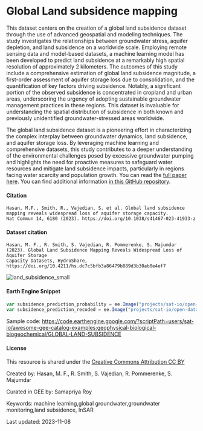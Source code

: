 # Global Land subsidence mapping

This dataset centers on the creation of a global land subsidence dataset through the use of advanced geospatial and modeling techniques. The study investigates the relationships between groundwater stress, aquifer depletion, and land subsidence on a worldwide scale. Employing remote sensing data and model-based datasets, a machine learning model has been developed to predict land subsidence at a remarkably high spatial resolution of approximately 2 kilometers. The outcomes of this study include a comprehensive estimation of global land subsidence magnitude, a first-order assessment of aquifer storage loss due to consolidation, and the quantification of key factors driving subsidence. Notably, a significant portion of the observed subsidence is concentrated in cropland and urban areas, underscoring the urgency of adopting sustainable groundwater management practices in these regions. This dataset is invaluable for understanding the spatial distribution of subsidence in both known and previously unidentified groundwater-stressed areas worldwide.

The global land subsidence dataset is a pioneering effort in characterizing the complex interplay between groundwater dynamics, land subsidence, and aquifer storage loss. By leveraging machine learning and comprehensive datasets, this study contributes to a deeper understanding of the environmental challenges posed by excessive groundwater pumping and highlights the need for proactive measures to safeguard water resources and mitigate land subsidence impacts, particularly in regions facing water scarcity and population growth. You can read the [full paper here](https://www.nature.com/articles/s41467-023-41933-z). You can find additional information [in this GitHub repository](https://github.com/mdfahimhasan/Global-Subsidence-Groundwater).

#### Citation

```
Hasan, M.F., Smith, R., Vajedian, S. et al. Global land subsidence mapping reveals widespread loss of aquifer storage capacity.
Nat Commun 14, 6180 (2023). https://doi.org/10.1038/s41467-023-41933-z
```

#### Dataset citation

```
Hasan, M. F., R. Smith, S. Vajedian, R. Pommerenke, S. Majumdar (2023). Global Land Subsidence Mapping Reveals Widespread Loss of Aquifer Storage
Capacity Datasets, HydroShare, https://doi.org/10.4211/hs.dc7c5bfb3a86479b889d3b30ab0e4ef7
```

![land_subsidence_small](https://github.com/samapriya/awesome-gee-community-datasets/assets/6677629/4c84a470-3acf-4866-9338-6ca0eec59f2f)

#### Earth Engine Snippet

```js
var subsidence_prediction_probability = ee.Image("projects/sat-io/open-datasets/global_subsidence/Final_subsidence_proba_greater_1cm_2013_2019_recoded");
var subsidence_prediction_recoded = ee.Image("projects/sat-io/open-datasets/global_subsidence/Final_subsidence_prediction_recoded");
```

Sample code: https://code.earthengine.google.com/?scriptPath=users/sat-io/awesome-gee-catalog-examples:geophysical-biological-biogeochemical/GLOBAL-LAND-SUBSIDENCE

#### License

This resource is shared under the [Creative Commons Attribution CC BY](http://creativecommons.org/licenses/by/4.0/)

Created by: Hasan, M. F., R. Smith, S. Vajedian, R. Pommerenke, S. Majumdar

Curated in GEE by: Samapriya Roy

Keywords: machine learning,global groundwater,groundwater monitoring,land subsidence, InSAR

Last updated: 2023-11-08

